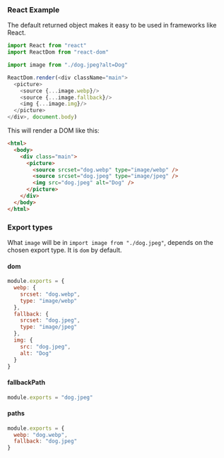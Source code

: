 ### React Example

The default returned object makes it easy to be used in frameworks like React.

```javascript
import React from "react"
import ReactDom from "react-dom"

import image from "./dog.jpeg?alt=Dog"

ReactDom.render(<div className="main">
  <picture>
    <source {...image.webp}/>
    <source {...image.fallback}/>
    <img {...image.img}/>
  </picture>
</div>, document.body)
```

This will render a DOM like this:

```html
<html>
  <body>
    <div class="main">
      <picture>
        <source srcset="dog.webp" type="image/webp" />
        <source srcset="dog.jpeg" type="image/jpeg" />
        <img src="dog.jpeg" alt="Dog" />
      </picture>
    </div>
  </body>
</html>
```

### Export types

What `image` will be in `import image from "./dog.jpeg"`, depends on the chosen export type. It is `dom` by default.

#### dom

```javascript
module.exports = {
  webp: {
    srcset: "dog.webp",
    type: "image/webp"
  },
  fallback: {
    srcset: "dog.jpeg",
    type: "image/jpeg"
  },
  img: {
    src: "dog.jpeg",
    alt: "Dog"
  }
}
```

#### fallbackPath

```javascript
module.exports = "dog.jpeg"
```

#### paths

```javascript
module.exports = {
  webp: "dog.webp",
  fallback: "dog.jpeg"
}
```